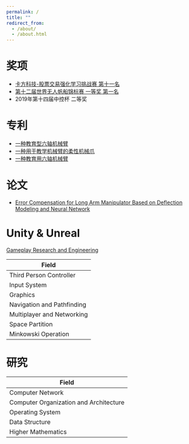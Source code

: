 ```yaml
---
permalink: /
title: ""
redirect_from: 
  - /about/
  - /about.html
---
```


# 奖项

- [卡方科技-股票交易强化学习挑战赛 第十一名](http://zengbaocheng-996.github.io/files/0002100000025.pdf)
- [第十二届世界无人帆船锦标赛 一等奖 第一名](http://www.cse.zju.edu.cn/cxcy/2020/1130/c73204a2677156/page.htm)
- 2019年第十四届中控杯 二等奖

# 专利

- [一种教育型六轴机械臂](http://zengbaocheng-996.github.io/files/CN215358437U.pdf)
- [一种用于教学机械臂的柔性机械爪](http://zengbaocheng-996.github.io/files/CN113635287B.pdf)
- [一种教育用六轴机械臂](http://zengbaocheng-996.github.io/files/CN215358430U.pdf)

# 论文

- [Error Compensation for Long Arm Manipulator Based on Deflection Modeling and Neural Network](http://zengbaocheng-996.github.io/files/Error_Compensation_for_Long_Arm_Manipulator_Based_on_Deflection_Modeling_and_Neural_Network.pdf)

# Unity & Unreal

[Gameplay Research and Engineering](https://github.com/Gameplay-Research-and-Engineering)

| Field                      |
| -------------------------- |
| Third Person Controller    |
| Input System               |
| Graphics                   |
| Navigation and Pathfinding |
| Multiplayer and Networking |
| Space Partition            |
| Minkowski Operation        |

# 研究

| Field                                  |
| -------------------------------------- |
| Computer Network                       |
| Computer Organization and Architecture |
| Operating System                       |
| Data Structure                         |
| Higher Mathematics                     |

